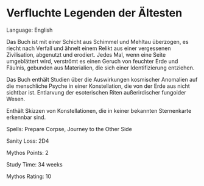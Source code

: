 # Verfluchte Legenden der Ältesten


Language: English

Das Buch ist mit einer Schicht aus Schimmel und Mehltau überzogen, es riecht nach Verfall und ähnelt einem Relikt aus einer vergessenen Zivilisation, abgenutzt und erodiert. Jedes Mal, wenn eine Seite umgeblättert wird, verströmt es einen Geruch von feuchter Erde und Fäulnis, gebunden aus Materialien, die sich einer Identifizierung entziehen.

Das Buch enthält Studien über die Auswirkungen kosmischer Anomalien auf die menschliche Psyche in einer Konstellation, die von der Erde aus nicht sichtbar ist. Entlarvung der esoterischen Riten außerirdischer fungoider Wesen.

Enthält Skizzen von Konstellationen, die in keiner bekannten Sternenkarte erkennbar sind.

Spells: Prepare Corpse, Journey to the Other Side

Sanity Loss: 2D4

Mythos Points: 2

Study Time: 34 weeks

Mythos Rating: 10